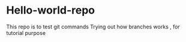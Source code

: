 # Hello-world-repo
This repo is to test git commands
Trying out how branches works , for tutorial purpose
